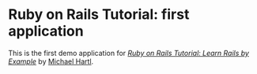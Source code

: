 # Ruby on Rails Tutorial: first application

This is the first demo application for
[*Ruby on Rails Tutorial: Learn Rails by Example*](http://railstutorial.org/)
by [Michael Hartl](http://michaelhartl.com/).